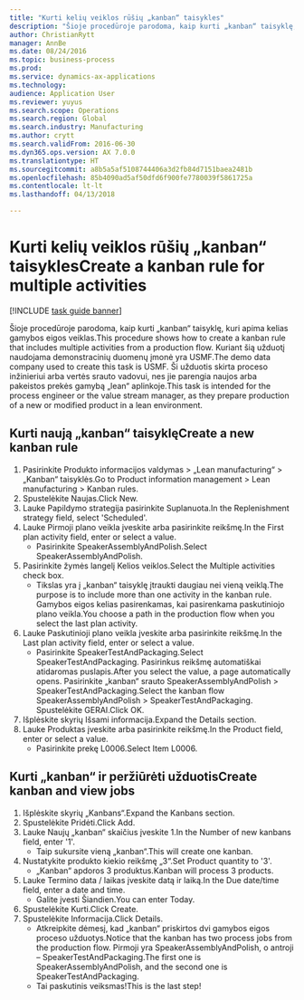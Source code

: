 ```yaml
--- 
title: "Kurti kelių veiklos rūšių „kanban“ taisykles"
description: "Šioje procedūroje parodoma, kaip kurti „kanban“ taisyklę, kuri apima kelias gamybos eigos veiklas."
author: ChristianRytt
manager: AnnBe
ms.date: 08/24/2016
ms.topic: business-process
ms.prod: 
ms.service: dynamics-ax-applications
ms.technology: 
audience: Application User
ms.reviewer: yuyus
ms.search.scope: Operations
ms.search.region: Global
ms.search.industry: Manufacturing
ms.author: crytt
ms.search.validFrom: 2016-06-30
ms.dyn365.ops.version: AX 7.0.0
ms.translationtype: HT
ms.sourcegitcommit: a8b5a5af5108744406a3d2fb84d7151baea2481b
ms.openlocfilehash: 85b4090ad5af50dfd6f900fe7780039f5861725a
ms.contentlocale: lt-lt
ms.lasthandoff: 04/13/2018

---
```

# <a name="create-a-kanban-rule-for-multiple-activities"></a><span data-ttu-id="3c01d-103">Kurti kelių veiklos rūšių „kanban“ taisykles</span><span class="sxs-lookup"><span data-stu-id="3c01d-103">Create a kanban rule for multiple activities</span></span>

[!INCLUDE [task guide banner](../../includes/task-guide-banner.md)]

<span data-ttu-id="3c01d-104">Šioje procedūroje parodoma, kaip kurti „kanban“ taisyklę, kuri apima kelias gamybos eigos veiklas.</span><span class="sxs-lookup"><span data-stu-id="3c01d-104">This procedure shows how to create a kanban rule that includes multiple activities from a production flow.</span></span> <span data-ttu-id="3c01d-105">Kuriant šią užduotį naudojama demonstracinių duomenų įmonė yra USMF.</span><span class="sxs-lookup"><span data-stu-id="3c01d-105">The demo data company used to create this task is USMF.</span></span> <span data-ttu-id="3c01d-106">Ši užduotis skirta proceso inžinieriui arba vertės srauto vadovui, nes jie parengia naujos arba pakeistos prekės gamybą „lean“ aplinkoje.</span><span class="sxs-lookup"><span data-stu-id="3c01d-106">This task is intended for the process engineer or the value stream manager, as they prepare production of a new or modified product in a lean environment.</span></span>


## <a name="create-a-new-kanban-rule"></a><span data-ttu-id="3c01d-107">Kurti naują „kanban“ taisyklę</span><span class="sxs-lookup"><span data-stu-id="3c01d-107">Create a new kanban rule</span></span>
1. <span data-ttu-id="3c01d-108">Pasirinkite Produkto informacijos valdymas > „Lean manufacturing“ > „Kanban“ taisyklės.</span><span class="sxs-lookup"><span data-stu-id="3c01d-108">Go to Product information management > Lean manufacturing > Kanban rules.</span></span>
2. <span data-ttu-id="3c01d-109">Spustelėkite Naujas.</span><span class="sxs-lookup"><span data-stu-id="3c01d-109">Click New.</span></span>
3. <span data-ttu-id="3c01d-110">Lauke Papildymo strategija pasirinkite Suplanuota.</span><span class="sxs-lookup"><span data-stu-id="3c01d-110">In the Replenishment strategy field, select 'Scheduled'.</span></span>
4. <span data-ttu-id="3c01d-111">Lauke Pirmoji plano veikla įveskite arba pasirinkite reikšmę.</span><span class="sxs-lookup"><span data-stu-id="3c01d-111">In the First plan activity field, enter or select a value.</span></span>
    * <span data-ttu-id="3c01d-112">Pasirinkite SpeakerAssemblyAndPolish.</span><span class="sxs-lookup"><span data-stu-id="3c01d-112">Select SpeakerAssemblyAndPolish.</span></span>  
5. <span data-ttu-id="3c01d-113">Pasirinkite žymės langelį Kelios veiklos.</span><span class="sxs-lookup"><span data-stu-id="3c01d-113">Select the Multiple activities check box.</span></span>
    * <span data-ttu-id="3c01d-114">Tikslas yra į „kanban“ taisyklę įtraukti daugiau nei vieną veiklą.</span><span class="sxs-lookup"><span data-stu-id="3c01d-114">The purpose is to include more than one activity in the kanban rule.</span></span> <span data-ttu-id="3c01d-115">Gamybos eigos kelias pasirenkamas, kai pasirenkama paskutiniojo plano veikla.</span><span class="sxs-lookup"><span data-stu-id="3c01d-115">You choose a path in the production flow when you select the last plan activity.</span></span>  
6. <span data-ttu-id="3c01d-116">Lauke Paskutinioji plano veikla įveskite arba pasirinkite reikšmę.</span><span class="sxs-lookup"><span data-stu-id="3c01d-116">In the Last plan activity field, enter or select a value.</span></span>
    * <span data-ttu-id="3c01d-117">Pasirinkite SpeakerTestAndPackaging.</span><span class="sxs-lookup"><span data-stu-id="3c01d-117">Select SpeakerTestAndPackaging.</span></span> <span data-ttu-id="3c01d-118">Pasirinkus reikšmę automatiškai atidaromas puslapis.</span><span class="sxs-lookup"><span data-stu-id="3c01d-118">After you select the value, a page automatically opens.</span></span> <span data-ttu-id="3c01d-119">Pasirinkite „kanban“ srauto SpeakerAssemblyAndPolish > SpeakerTestAndPackaging.</span><span class="sxs-lookup"><span data-stu-id="3c01d-119">Select the kanban flow SpeakerAssemblyAndPolish > SpeakerTestAndPackaging.</span></span> <span data-ttu-id="3c01d-120">Spustelėkite GERAI.</span><span class="sxs-lookup"><span data-stu-id="3c01d-120">Click OK.</span></span>  
7. <span data-ttu-id="3c01d-121">Išplėskite skyrių Išsami informacija.</span><span class="sxs-lookup"><span data-stu-id="3c01d-121">Expand the Details section.</span></span>
8. <span data-ttu-id="3c01d-122">Lauke Produktas įveskite arba pasirinkite reikšmę.</span><span class="sxs-lookup"><span data-stu-id="3c01d-122">In the Product field, enter or select a value.</span></span>
    * <span data-ttu-id="3c01d-123">Pasirinkite prekę L0006.</span><span class="sxs-lookup"><span data-stu-id="3c01d-123">Select Item L0006.</span></span>  

## <a name="create-kanban-and-view-jobs"></a><span data-ttu-id="3c01d-124">Kurti „kanban“ ir peržiūrėti užduotis</span><span class="sxs-lookup"><span data-stu-id="3c01d-124">Create kanban and view jobs</span></span>
1. <span data-ttu-id="3c01d-125">Išplėskite skyrių „Kanbans“.</span><span class="sxs-lookup"><span data-stu-id="3c01d-125">Expand the Kanbans section.</span></span>
2. <span data-ttu-id="3c01d-126">Spustelėkite Pridėti.</span><span class="sxs-lookup"><span data-stu-id="3c01d-126">Click Add.</span></span>
3. <span data-ttu-id="3c01d-127">Lauke Naujų „kanban“ skaičius įveskite 1.</span><span class="sxs-lookup"><span data-stu-id="3c01d-127">In the Number of new kanbans field, enter '1'.</span></span>
    * <span data-ttu-id="3c01d-128">Taip sukursite vieną „kanban“.</span><span class="sxs-lookup"><span data-stu-id="3c01d-128">This will create one kanban.</span></span>  
4. <span data-ttu-id="3c01d-129">Nustatykite produkto kiekio reikšmę „3“.</span><span class="sxs-lookup"><span data-stu-id="3c01d-129">Set Product quantity to '3'.</span></span>
    * <span data-ttu-id="3c01d-130">„Kanban“ apdoros 3 produktus.</span><span class="sxs-lookup"><span data-stu-id="3c01d-130">Kanban will process 3 products.</span></span>  
5. <span data-ttu-id="3c01d-131">Lauke Termino data / laikas įveskite datą ir laiką.</span><span class="sxs-lookup"><span data-stu-id="3c01d-131">In the Due date/time field, enter a date and time.</span></span>
    * <span data-ttu-id="3c01d-132">Galite įvesti Šiandien.</span><span class="sxs-lookup"><span data-stu-id="3c01d-132">You can enter Today.</span></span>  
6. <span data-ttu-id="3c01d-133">Spustelėkite Kurti.</span><span class="sxs-lookup"><span data-stu-id="3c01d-133">Click Create.</span></span>
7. <span data-ttu-id="3c01d-134">Spustelėkite Informacija.</span><span class="sxs-lookup"><span data-stu-id="3c01d-134">Click Details.</span></span>
    * <span data-ttu-id="3c01d-135">Atkreipkite dėmesį, kad „kanban“ priskirtos dvi gamybos eigos proceso užduotys.</span><span class="sxs-lookup"><span data-stu-id="3c01d-135">Notice that the kanban has two process jobs from the production flow.</span></span> <span data-ttu-id="3c01d-136">Pirmoji yra SpeakerAssemblyAndPolish, o antroji – SpeakerTestAndPackaging.</span><span class="sxs-lookup"><span data-stu-id="3c01d-136">The first one is SpeakerAssemblyAndPolish, and the second one is SpeakerTestAndPackaging.</span></span>  
    * <span data-ttu-id="3c01d-137">Tai paskutinis veiksmas!</span><span class="sxs-lookup"><span data-stu-id="3c01d-137">This is the last step!</span></span>  


